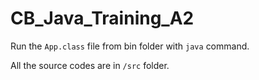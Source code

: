 # CB_Java_Training_A2

Run the ```App.class``` file from bin folder with ```java``` command.

All the source codes are in ```/src``` folder.
